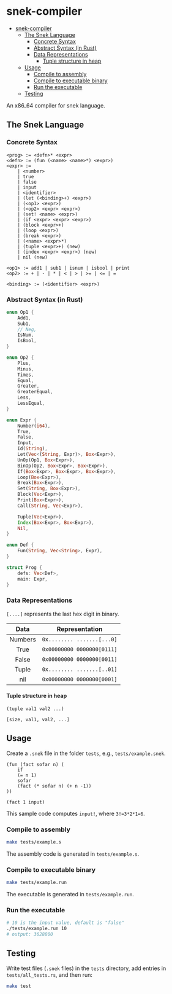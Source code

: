 # snek-compiler

- [snek-compiler](#snek-compiler)
  - [The Snek Language](#the-snek-language)
    - [Concrete Syntax](#concrete-syntax)
    - [Abstract Syntax (in Rust)](#abstract-syntax-in-rust)
    - [Data Representations](#data-representations)
      - [Tuple structure in heap](#tuple-structure-in-heap)
  - [Usage](#usage)
    - [Compile to assembly](#compile-to-assembly)
    - [Compile to executable binary](#compile-to-executable-binary)
    - [Run the executable](#run-the-executable)
  - [Testing](#testing)

An x86_64 compiler for snek language.

## The Snek Language

### Concrete Syntax

```plain
<prog> := <defn>* <expr>
<defn> := (fun (<name> <name>*) <expr>)
<expr> :=
    | <number>
    | true
    | false
    | input
    | <identifier>
    | (let (<binding>+) <expr>)
    | (<op1> <expr>)
    | (<op2> <expr> <expr>)
    | (set! <name> <expr>)
    | (if <expr> <expr> <expr>)
    | (block <expr>+)
    | (loop <expr>)
    | (break <expr>)
    | (<name> <expr>*)
    | (tuple <expr>+) (new)
    | (index <expr> <expr>) (new)
    | nil (new)

<op1> := add1 | sub1 | isnum | isbool | print
<op2> := + | - | * | < | > | >= | <= | =

<binding> := (<identifier> <expr>)
```

### Abstract Syntax (in Rust)

```rust
enum Op1 {
    Add1,
    Sub1,
    // Neg,
    IsNum,
    IsBool,
}

enum Op2 {
    Plus,
    Minus,
    Times,
    Equal,
    Greater,
    GreaterEqual,
    Less,
    LessEqual,
}

enum Expr {
    Number(i64),
    True,
    False,
    Input,
    Id(String),
    Let(Vec<(String, Expr)>, Box<Expr>),
    UnOp(Op1, Box<Expr>),
    BinOp(Op2, Box<Expr>, Box<Expr>),
    If(Box<Expr>, Box<Expr>, Box<Expr>),
    Loop(Box<Expr>),
    Break(Box<Expr>),
    Set(String, Box<Expr>),
    Block(Vec<Expr>),
    Print(Box<Expr>),
    Call(String, Vec<Expr>),

    Tuple(Vec<Expr>),
    Index(Box<Expr>, Box<Expr>),
    Nil,
}

enum Def {
    Fun(String, Vec<String>, Expr),
}

struct Prog {
    defs: Vec<Def>,
    main: Expr,
}

```

### Data Representations

`[....]` represents the last hex digit in binary.

|Data|Representation|
|:-:|:-:|
|Numbers|`0x........ .......[...0]`|
|True|`0x00000000 0000000[0111]`|
|False|`0x00000000 0000000[0011]`|
|Tuple|`0x........ .......[..01]`|
|nil|`0x00000000 0000000[0001]`|

#### Tuple structure in heap

```plain
(tuple val1 val2 ...)
```

`[size, val1, val2, ...]`

## Usage

Create a `.snek` file in the folder `tests`, e.g., `tests/example.snek`.

```plain
(fun (fact sofar n) (
    if
    (= n 1)
    sofar
    (fact (* sofar n) (+ n -1))
))

(fact 1 input)
```

This sample code computes `input!`, where `3!=3*2*1=6`.

### Compile to assembly

```bash
make tests/example.s
```

The assembly code is generated in `tests/example.s`.

### Compile to executable binary

```bash
make tests/example.run
```

The executable is generated in `tests/example.run`.

### Run the executable

```bash
# 10 is the input value, default is "false"
./tests/example.run 10
# output: 3628800
```

## Testing

Write test files (`.snek` files) in the `tests` directory, add entries in `tests/all_tests.rs`, and then run:

```bash
make test
```
